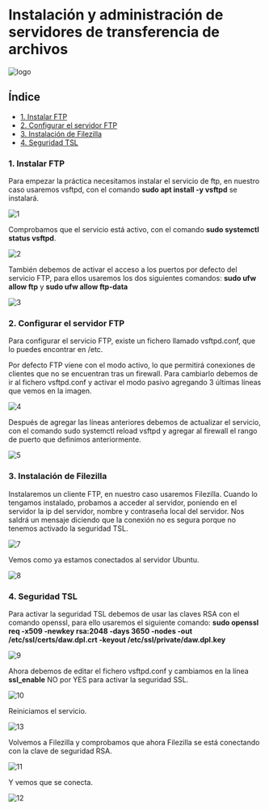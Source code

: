 # Instalación y administración de servidores de transferencia de archivos

![logo](https://github.com/Regnierd/FTP/blob/main/InstalacionFTP/img/logo.png)

## Índice

- <a href="#1">1. Instalar FTP </a>
- <a href="#2">2. Configurar el servidor FTP </a>
- <a href="#3">3. Instalación de Filezilla </a>
- <a href="#4">4. Seguridad TSL </a>

<a name="1"></a>

### 1. Instalar FTP
Para empezar la práctica necesitamos instalar el servicio de ftp, en nuestro caso usaremos vsftpd, con el comando <b>sudo apt install -y vsftpd</b> se instalará.

![1](https://github.com/Regnierd/FTP/blob/main/InstalacionFTP/img/1.png)

Comprobamos que el servicio está activo, con el comando <b> sudo systemctl status vsftpd</b>.

![2](https://github.com/Regnierd/FTP/blob/main/InstalacionFTP/img/2.PNG)

También debemos de activar el acceso a los puertos por defecto del servicio FTP, para ellos usaremos los dos siguientes comandos: <b>sudo ufw allow ftp</b> y <b>sudo ufw allow ftp-data</b>

![3](https://github.com/Regnierd/FTP/blob/main/InstalacionFTP/img/3.PNG)

<a name="2"></a>

### 2. Configurar el servidor FTP
Para configurar el servicio FTP, existe un fichero llamado vsftpd.conf, que lo puedes encontrar en /etc.

Por defecto FTP viene con el modo activo, lo que permitirá conexiones de clientes que no se encuentran tras un firewall. Para cambiarlo debemos de ir al fichero vsftpd.conf y activar el modo pasivo agregando 3 últimas líneas que vemos en la imagen.

![4](https://github.com/Regnierd/FTP/blob/main/InstalacionFTP/img/4.PNG)

Después de agregar las líneas anteriores debemos de actualizar el servicio, con el comando sudo systemctl reload vsftpd y agregar al firewall el rango de puerto que definimos anteriormente.

![5](https://github.com/Regnierd/FTP/blob/main/InstalacionFTP/img/5.PNG)

<a name="3"></a>

### 3. Instalación de Filezilla
Instalaremos un cliente FTP, en nuestro caso usaremos Filezilla. Cuando lo tengamos instalado, probamos a acceder al servidor, poniendo en el servidor la ip del servidor, nombre y contraseña local del servidor. Nos saldrá un mensaje diciendo que la conexión no es segura porque no tenemos activado la seguridad TSL.

![7](https://github.com/Regnierd/FTP/blob/main/InstalacionFTP/img/7.PNG)

Vemos como ya estamos conectados al servidor Ubuntu.

![8](https://github.com/Regnierd/FTP/blob/main/InstalacionFTP/img/8.PNG)

<a name="4"></a>

### 4. Seguridad TSL
Para activar la seguridad TSL debemos de usar las claves RSA con el comando openssl, para ello usaremos el siguiente comando:
<b>sudo openssl req -x509 -newkey rsa:2048 -days 3650 -nodes -out /etc/ssl/certs/daw.dpl.crt -keyout /etc/ssl/private/daw.dpl.key</b>

![9](https://github.com/Regnierd/FTP/blob/main/InstalacionFTP/img/9.PNG)

Ahora debemos de editar el fichero vsftpd.conf y cambiamos en la línea <b>ssl_enable</b> NO por YES para activar la seguridad SSL.

![10](https://github.com/Regnierd/FTP/blob/main/InstalacionFTP/img/10.PNG)

Reiniciamos el servicio.

![13](https://github.com/Regnierd/FTP/blob/main/InstalacionFTP/img/13.PNG)

Volvemos a Filezilla y comprobamos que ahora Filezilla se está conectando con la clave de seguridad RSA.

![11](https://github.com/Regnierd/FTP/blob/main/InstalacionFTP/img/11.PNG)

Y vemos que se conecta.

![12](https://github.com/Regnierd/FTP/blob/main/InstalacionFTP/img/12.PNG)
